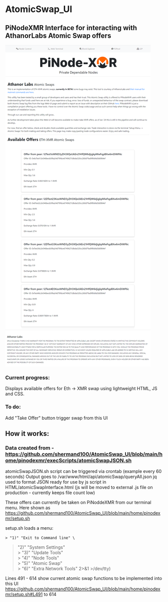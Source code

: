 # AtomicSwap_UI
## PiNodeXMR Interface for interacting with AthanorLabs Atomic Swap offers

![Demo](https://github.com/shermand100/AtomicSwap_UI/blob/main/Screenshot.png)

### Current progress:
Displays available offers for Eth -> XMR swap using lightweight HTML, JS and CSS.
### To do:
Add "Take Offer" button trigger swap from this UI

## How it works:

### Data created from - https://github.com/shermand100/AtomicSwap_UI/blob/main/home/pinodexmr/execScripts/atomicSwapJSON.sh
atomicSwapJSON.sh script can be triggered via crontab (example every 60 seconds)
Output goes to /var/www/html/api/atomicSwap/queryAll.json
jq used to format JSON ready for use by js script in HTML/atomicSwapInterface.html (js will be moved to external .js file on production - currently keeps file count low)

These offers can currently be taken on PiNoddeXMR from our terminal menu. Here shown as https://github.com/shermand100/AtomicSwap_UI/blob/main/home/pinodexmr/setup.sh

setup.sh loads a menu:

	> "1)" "Exit to Command line" \
  > "2)" "System Settings" \
	> "3)" "Update Tools" \
	> "4)" "Node Tools" \
	> "5)" "Atomic Swap" \
	> "6)" "Extra Network Tools" 2>&1 >/dev/tty)

Lines 491 - 614 show current atomic swap functions to be implemented into this UI
https://github.com/shermand100/AtomicSwap_UI/blob/main/home/pinodexmr/setup.sh#L491 to 614
